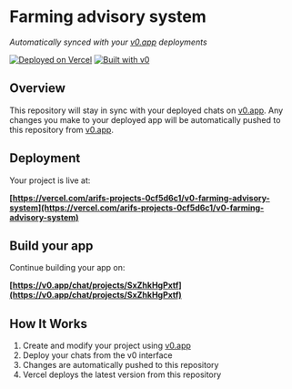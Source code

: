 # Farming advisory system

*Automatically synced with your [v0.app](https://v0.app) deployments*

[![Deployed on Vercel](https://img.shields.io/badge/Deployed%20on-Vercel-black?style=for-the-badge&logo=vercel)](https://vercel.com/arifs-projects-0cf5d6c1/v0-farming-advisory-system)
[![Built with v0](https://img.shields.io/badge/Built%20with-v0.app-black?style=for-the-badge)](https://v0.app/chat/projects/SxZhkHgPxtf)

## Overview

This repository will stay in sync with your deployed chats on [v0.app](https://v0.app).
Any changes you make to your deployed app will be automatically pushed to this repository from [v0.app](https://v0.app).

## Deployment

Your project is live at:

**[https://vercel.com/arifs-projects-0cf5d6c1/v0-farming-advisory-system](https://vercel.com/arifs-projects-0cf5d6c1/v0-farming-advisory-system)**

## Build your app

Continue building your app on:

**[https://v0.app/chat/projects/SxZhkHgPxtf](https://v0.app/chat/projects/SxZhkHgPxtf)**

## How It Works

1. Create and modify your project using [v0.app](https://v0.app)
2. Deploy your chats from the v0 interface
3. Changes are automatically pushed to this repository
4. Vercel deploys the latest version from this repository
